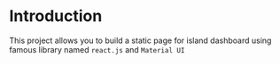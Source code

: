 # Introduction

This project allows you to build a static page for island dashboard using famous library named `react.js` and `Material UI`
